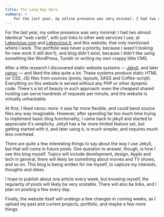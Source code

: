 ```yaml
---
title: The Long Way Here
summary: >
    For the last year, my online presence was very minimal: I had two almost identical "web cards", with just links to other web services I use, at Lekevicius.com and Lekevicius.lt, and this website, that only mentioned where I work.
---
```


For the last year, my online presence was very minimal: I had two almost identical "web cards", with just links to other web services I use, at [Lekevicius.com](http://lekevicius.com) and [Lekevicius.lt](http://lekevicius.lt), and this website, that only mentioned where I work. The portfolio was never a priority, because I wasn't looking for new work (I still don't), and blog didn't exist, because I didn't like using something like WordPress, Tumblr or writing my own crappy little CMS.

After a little research I discovered static website systems — [Jekyll](https://github.com/mojombo/jekyll/), and later [nanoc](http://nanoc.stoneship.org/) — and liked the idea quite a lot. These systems produce static HTML (or CSS, JS) files from sources (posts, layouts, SASS and Coffee-script). Everything on this website is served without any PHP or other dynamic code. There's a lot of beauty in such approach: even the cheapest shared hosting can serve hundreds of requests per minute, and the website is virtually unhackable.

At first, I liked nanoc more: it was far more flexible, and could bend source files any way imaginable. However, after spending far too much time trying to implement basic blog functionality, I came back to jekyll and started to appreciate it's simplicity. Jekyll has a far more limited feature set, but getting started with it, and later using it, is much simpler, and requires much less overhead.

There are quite a few interesting things to say about the way I use Jekyll, but that will come in future posts. One question to answer, though, is how I see this blog myself. Topics will include development, design, Apple and tech in general, there will likely be something about movies and TV shows, and so on. This blog is being written for me myself, to capture my interests, thoughts and ideas.

I hope to publish about one article every week, but knowing myself, the regularity of posts will likely be very unstable. There will also be links, and I plan on posting a few every day.

Finally, the website itself will undergo a few changes in coming weeks, as I upload my past and current projects, portfolio, and maybe a few more things.
